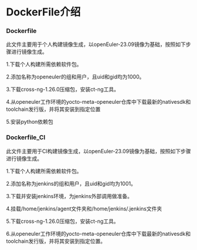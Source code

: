 # DockerFile介绍

### Dockerfile
此文件主要用于个人构建镜像生成，以openEuler-23.09镜像为基础，按照如下步骤进行镜像生成。

1.下载个人构建所需依赖软件包。

2.添加名称为openeuler的组和用户，且uid和gid均为1000。

3.下载cross-ng-1.26.0压缩包，安装ct-ng工具。

4.从openeuler工作环境的yocto-meta-openeuler仓库中下载最新的nativesdk和toolchain发行版，并将其安装到指定位置

5.安装python依赖包

### Dockerfile_CI
此文件主要用于CI构建镜像生成，以openEuler-23.09镜像为基础，按照如下步骤进行镜像生成。

1.下载个人构建所需依赖软件包。

2.添加名称为jenkins的组和用户，且uid和gid均为1001。

3.下载并安装jenkins环境，为jenkins外部调用做准备。

4.挂载/home/jenkins/agent文件夹和/home/jenkins/.jenkins文件夹

5.下载cross-ng-1.26.0压缩包，安装ct-ng工具。

6.从openeuler工作环境的yocto-meta-openeuler仓库中下载最新的nativesdk和toolchain发行版，并将其安装到指定位置。
